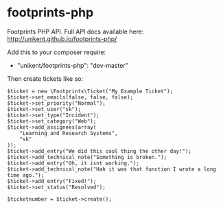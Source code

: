 footprints-php
==============

Footprints PHP API.
Full API docs available here: http://unikent.github.io/footprints-php/

Add this to your composer require:
 * "unikent/footprints-php": "dev-master"

Then create tickets like so:
```
$ticket = new \Footprints\Ticket("My Example Ticket");
$ticket->set_emails(false, false, false);
$ticket->set_priority("Normal");
$ticket->set_user("sk");
$ticket->set_type("Incident");
$ticket->set_category("Web");
$ticket->add_assignees(array(
    "Learning and Research Systems",
    "sk"
));
$ticket->add_entry("We did this cool thing the other day!");
$ticket->add_technical_note("Something is broken.");
$ticket->add_entry("Oh, it isnt working.");
$ticket->add_technical_note("Hah it was that function I wrote a long time ago.");
$ticket->add_entry("Fixed!");
$ticket->set_status("Resolved");

$ticketnumber = $ticket->create();
```
